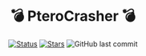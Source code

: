 <h1 align="center"> 💣 PteroCrasher 💣 </h1>
<div align="center">

[![Status](https://img.shields.io/badge/status-active-success.svg?style=for-the-badge)]()
[![Stars](https://img.shields.io/github/stars/Alexsuper8783/PteroCrasher?style=for-the-badge)]()
![GitHub last commit](https://img.shields.io/github/last-commit/Alexsuper8783/PteroCrasher?style=for-the-badge)

</div>